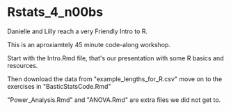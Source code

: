 # Rstats_4_n00bs
Danielle and Lilly reach a very Friendly Intro to R. 

This is an aproxiamtely 45 minute code-along workshop.

Start with the Intro.Rmd file, that's our presentation with some R basics and resources.

Then download the data from "example_lengths_for_R.csv" move on to the exercises in "BasticStatsCode.Rmd"

"Power_Analysis.Rmd" and "ANOVA.Rmd" are extra files we did not get to.

